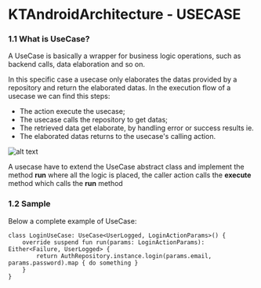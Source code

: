 # KTAndroidArchitecture - USECASE

### 1.1 What is UseCase?
A UseCase is basically a wrapper for business logic operations, such as backend calls, data elaboration and so on. 

In this specific case a usecase only elaborates the datas provided by a repository and return the elaborated datas.
In the execution flow of a usecase we can find this steps:

* The action execute the usecase;
* The usecase calls the repository to get datas;
* The retrieved data get elaborate, by handling error or success results ie.
* The elaborated datas returns to the usecase's calling action.


![alt text](https://github.com/SysdataSpA/KTAndroidArchitecture/blob/usecase_documentation/usecase.png)

A usecase have to extend the UseCase abstract class and implement the method **run** where all  the logic is placed, the caller action calls the **execute** method which calls the **run** method

### 1.2 Sample

Below a complete example of UseCase:


```
class LoginUseCase: UseCase<UserLogged, LoginActionParams>() {
    override suspend fun run(params: LoginActionParams): Either<Failure, UserLogged> {
        return AuthRepository.instance.login(params.email, params.password).map { do something }
    }
}
```
